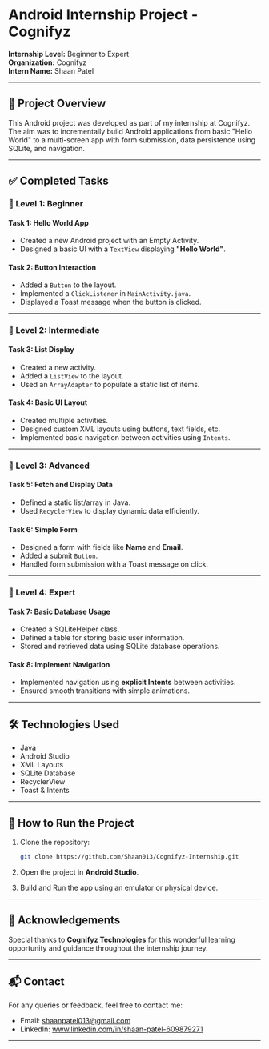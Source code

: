 
# Android Internship Project - Cognifyz

**Internship Level:** Beginner to Expert  
**Organization:** Cognifyz   
**Intern Name:** Shaan Patel  

---

## 📱 Project Overview

This Android project was developed as part of my internship at Cognifyz. The aim was to incrementally build Android applications from basic "Hello World" to a multi-screen app with form submission, data persistence using SQLite, and navigation.

---

## ✅ Completed Tasks

### 🔰 Level 1: Beginner

#### **Task 1: Hello World App**
- Created a new Android project with an Empty Activity.
- Designed a basic UI with a `TextView` displaying **"Hello World"**.

#### **Task 2: Button Interaction**
- Added a `Button` to the layout.
- Implemented a `ClickListener` in `MainActivity.java`.
- Displayed a Toast message when the button is clicked.

---

### 🔰 Level 2: Intermediate

#### **Task 3: List Display**
- Created a new activity.
- Added a `ListView` to the layout.
- Used an `ArrayAdapter` to populate a static list of items.

#### **Task 4: Basic UI Layout**
- Created multiple activities.
- Designed custom XML layouts using buttons, text fields, etc.
- Implemented basic navigation between activities using `Intents`.

---

### 🔰 Level 3: Advanced

#### **Task 5: Fetch and Display Data**
- Defined a static list/array in Java.
- Used `RecyclerView` to display dynamic data efficiently.

#### **Task 6: Simple Form**
- Designed a form with fields like **Name** and **Email**.
- Added a submit `Button`.
- Handled form submission with a Toast message on click.

---

### 🔰 Level 4: Expert

#### **Task 7: Basic Database Usage**
- Created a SQLiteHelper class.
- Defined a table for storing basic user information.
- Stored and retrieved data using SQLite database operations.

#### **Task 8: Implement Navigation**
- Implemented navigation using **explicit Intents** between activities.
- Ensured smooth transitions with simple animations.

---

## 🛠️ Technologies Used
- Java
- Android Studio
- XML Layouts
- SQLite Database
- RecyclerView
- Toast & Intents

---


## 🔗 How to Run the Project

1. Clone the repository:
   ```bash
   git clone https://github.com/Shaan013/Cognifyz-Internship.git

2. Open the project in **Android Studio**.

3. Build and Run the app using an emulator or physical device.

---

## 🙏 Acknowledgements

Special thanks to **Cognifyz Technologies** for this wonderful learning opportunity and guidance throughout the internship journey.

---

## 📬 Contact

For any queries or feedback, feel free to contact me:

* Email: shaanpatel013@gmail.com
* LinkedIn: www.linkedin.com/in/shaan-patel-609879271

---

